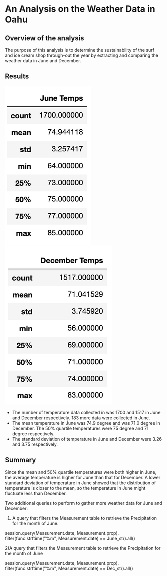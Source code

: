# An Analysis on the Weather Data in Oahu

## Overview of the analysis
The purpose of this analysis is to determine the sustainability of the surf and ice cream shop through-out the year by extracting and comparing the weather data in June and December.

## Results
![June_data](/Resources/June_data.png)
![Dec_data](/Resources/Dec_data.png)

 - The number of temperature data collected in was 1700 and 1517 in June and December respectively. 183 more data were collected in June.
 - The mean temperature in June was 74.9 degree and was 71.0 degree in December. The 50% quartile temperatures were 75 degree and 71 degree respectively. 
 - The standard deviation of temperature in June and December were 3.26 and 3.75 respectively.


## Summary
Since the mean and 50% quartile temperatures were both higher in June, the average temperature is higher for June than that for December. A lower standard deviation of temperature in June showed that the distribution of temperature is closer to the mean, so the temperature in June might fluctuate less than December.

Two additional queries to perform to gather more weather data for June and December:
 1) A query that filters the Measurement table to retrieve the Precipitation for the month of June.

session.query(Measurement.date, Measurement.prcp).\
filter(func.strftime("%m", Measurement.date) == June_str).all()

 2)A query that filters the Measurement table to retrieve the Precipitation for the month of June

session.query(Measurement.date, Measurement.prcp).\
filter(func.strftime("%m", Measurement.date) == Dec_str).all()
